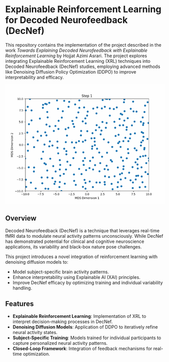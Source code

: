 # Explainable Reinforcement Learning for Decoded Neurofeedback (DecNef)

This repository contains the implementation of the project described in the work *Towards Explaining Decoded Neurofeedback with Explainable Reinforcement Learning* by Hojjat Azimi Asrari. The project explores integrating Explainable Reinforcement Learning (XRL) techniques into Decoded Neurofeedback (DecNef) studies, employing advanced methods like Denoising Diffusion Policy Optimization (DDPO) to improve interpretability and efficacy.

![2D Representation of the activation patterns in the latent space of the Policy Network](./results/Imgs/sub-01/rdm/RL/2d_plot_animation_fps_8.gif)

## Overview

Decoded Neurofeedback (DecNef) is a technique that leverages real-time fMRI data to modulate neural activity patterns unconsciously. While DecNef has demonstrated potential for clinical and cognitive neuroscience applications, its variability and black-box nature pose challenges.

This project introduces a novel integration of reinforcement learning with denoising diffusion models to:
- Model subject-specific brain activity patterns.
- Enhance interpretability using Explainable AI (XAI) principles.
- Improve DecNef efficacy by optimizing training and individual variability handling.

## Features

- **Explainable Reinforcement Learning**: Implementation of XRL to interpret decision-making processes in DecNef.
- **Denoising Diffusion Models**: Application of DDPO to iteratively refine neural activity states.
- **Subject-Specific Training**: Models trained for individual participants to capture personalized neural activity patterns.
- **Closed-Loop Framework**: Integration of feedback mechanisms for real-time optimization.
